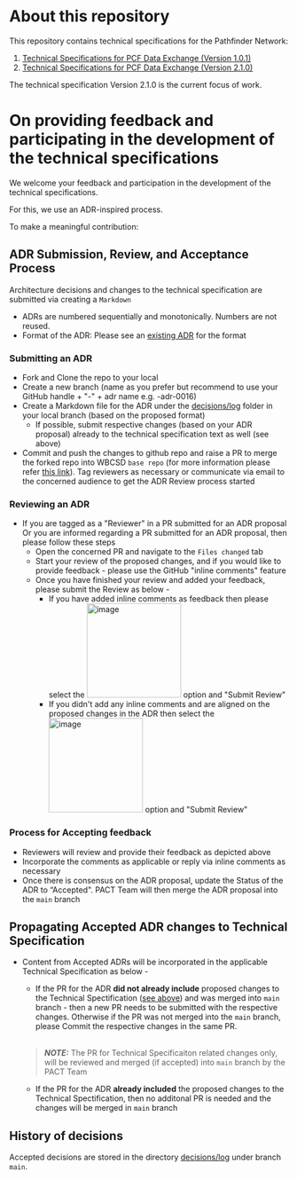 # About this repository

This repository contains technical specifications for the Pathfinder Network:

1. [Technical Specifications for PCF Data Exchange (Version 1.0.1)](spec/index.bs)
2. [Technical Specifications for PCF Data Exchange (Version 2.1.0)](spec/v2/index.bs)

The technical specification Version 2.1.0 is the current focus of work.


# On providing feedback and participating in the development of the technical specifications

We welcome your feedback and participation in the development of the technical specifications.

For this, we use an ADR-inspired process.

To make a meaningful contribution:

## ADR Submission, Review, and Acceptance Process
Architecture decisions and changes to the technical specification are submitted via creating a ``Markdown``

- ADRs are numbered sequentially and monotonically. Numbers are not reused.
- Format of the ADR: Please see an [existing ADR](https://github.com/wbcsd/data-exchange-protocol/blob/adr-0021-auth-conformance-issues/decisions/log/0015-pagination.md) for the format

### Submitting an ADR

- Fork and Clone the repo to your local
- Create a new branch (name as you prefer but recommend to use your GitHub handle + "-" + adr name e.g. <githubhandle>-adr-0016)
- Create a Markdown file for the ADR under the [decisions/log](decisions/log/) folder in your local branch (based on the proposed format)
    -  If possible, submit respective changes (based on your ADR proposal) already to the technical specification text as well (see above)
- Commit and push the changes to github repo and raise a PR to merge the forked repo into WBCSD `base repo` (for more information please refer [this link](https://docs.github.com/en/pull-requests/collaborating-with-pull-requests/proposing-changes-to-your-work-with-pull-requests/creating-a-pull-request-from-a-fork)). Tag reviewers as necessary or communicate via email to the concerned audience to get the ADR Review process started

### Reviewing an ADR

- If you are tagged as a "Reviewer" in a PR submitted for an ADR proposal Or you are informed regarding a PR submitted for an ADR proposal, then please follow these steps
    - Open the concerned PR and navigate to the `Files changed` tab
    - Start your review of the proposed changes, and if you would like to provide feedback  - please use the GitHub "inline comments" feature
    - Once you have finished your review and added your feedback, please submit the Review as below -
        - If you have added inline comments as feedback then please select the   <img width="170" alt="image" src="https://github.com/wbcsd/data-exchange-protocol/assets/1404233/56a56487-ae01-46b1-9d63-dd8dd358afea"> option and "Submit Review"
        - If you didn't add any inline comments and are aligned on the proposed changes in the ADR then select the   <img width="170" alt="image" src="https://github.com/wbcsd/data-exchange-protocol/assets/1404233/631fb928-b960-40d2-b0b5-4e81dce8ad0b"> option and "Submit Review"

 ### Process for Accepting feedback

- Reviewers will review and provide their feedback as depicted above
- Incorporate the comments as applicable or reply via inline comments as necessary
- Once there is consensus on the ADR proposal, update the Status of the ADR to “Accepted". PACT Team will then merge the ADR proposal into the `main` branch

## Propagating Accepted ADR changes to Technical Specification
- Content from Accepted ADRs will be incorporated in the applicable Technical Specification as below -
    - If the PR for the ADR **did not already include** proposed changes to the Technical Spectification ([see above](https://github.com/wbcsd/data-exchange-protocol/edit/main/README.md#on-providing-feedback-and-participating-in-the-development-of-the-technical-specifications:~:text=If%20possible%2C%20submit%20respective%20changes%20(based%20on%20your%20ADR%20proposal)%20already%20to%20the%20technical%20specification%20text%20as%20well%20(see%20above))) and was merged into `main` branch -  then a new PR needs to be submitted with the respective changes. Otherwise if the PR was not merged into the `main` branch, please Commit the respective changes in the same PR. <br/><br/>
    > **_NOTE:_** The PR for Technical Specificaiton related changes only, will be reviewed and merged (if accepted) into `main` branch by the PACT Team

    - If the PR for the ADR **already included** the proposed changes to the Technical Spectification, then no additonal PR is needed and the changes will be merged in `main` branch



## History of decisions

Accepted decisions are stored in the directory [decisions/log](decisions/log/) under branch `main`.
